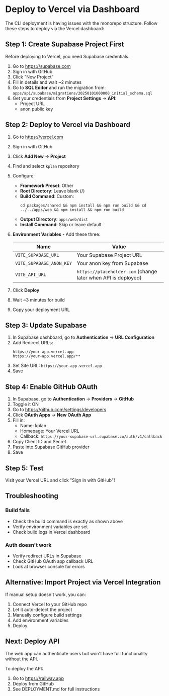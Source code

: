 # Deploy to Vercel via Dashboard

The CLI deployment is having issues with the monorepo structure. Follow these steps to deploy via the Vercel dashboard:

## Step 1: Create Supabase Project First

Before deploying to Vercel, you need Supabase credentials.

1. Go to https://supabase.com
2. Sign in with GitHub
3. Click "New Project"
4. Fill in details and wait ~2 minutes
5. Go to **SQL Editor** and run the migration from:
   `apps/api/supabase/migrations/20250101000000_initial_schema.sql`
6. Get your credentials from **Project Settings** → **API**:
   - Project URL
   - anon public key

## Step 2: Deploy to Vercel via Dashboard

1. Go to https://vercel.com
2. Sign in with GitHub
3. Click **Add New** → **Project**
4. Find and select `kplan` repository
5. Configure:
   - **Framework Preset**: Other
   - **Root Directory**: Leave blank (/)
   - **Build Command**: Custom: 
     ```
     cd packages/shared && npm install && npm run build && cd ../../apps/web && npm install && npm run build
     ```
   - **Output Directory**: `apps/web/dist`
   - **Install Command**: Skip or leave default

6. **Environment Variables** - Add these three:
   
   | Name | Value |
   |------|-------|
   | `VITE_SUPABASE_URL` | Your Supabase Project URL |
   | `VITE_SUPABASE_ANON_KEY` | Your anon key from Supabase |
   | `VITE_API_URL` | `https://placeholder.com` (change later when API is deployed) |

7. Click **Deploy**
8. Wait ~3 minutes for build
9. Copy your deployment URL

## Step 3: Update Supabase

1. In Supabase dashboard, go to **Authentication** → **URL Configuration**
2. Add Redirect URLs:
   ```
   https://your-app.vercel.app
   https://your-app.vercel.app/**
   ```
3. Set Site URL: `https://your-app.vercel.app`
4. Save

## Step 4: Enable GitHub OAuth

1. In Supabase, go to **Authentication** → **Providers** → **GitHub**
2. Toggle it ON
3. Go to https://github.com/settings/developers
4. Click **OAuth Apps** → **New OAuth App**
5. Fill in:
   - Name: kplan
   - Homepage: Your Vercel URL
   - Callback: `https://your-supabase-url.supabase.co/auth/v1/callback`
6. Copy Client ID and Secret
7. Paste into Supabase GitHub provider
8. Save

## Step 5: Test

Visit your Vercel URL and click "Sign in with GitHub"!

## Troubleshooting

### Build fails
- Check the build command is exactly as shown above
- Verify environment variables are set
- Check build logs in Vercel dashboard

### Auth doesn't work
- Verify redirect URLs in Supabase
- Check GitHub OAuth app callback URL
- Look at browser console for errors

## Alternative: Import Project via Vercel Integration

If manual setup doesn't work, you can:
1. Connect Vercel to your GitHub repo
2. Let it auto-detect the project
3. Manually configure build settings
4. Add environment variables
5. Deploy

## Next: Deploy API

The web app can authenticate users but won't have full functionality without the API.

To deploy the API:
1. Go to https://railway.app
2. Deploy from GitHub
3. See DEPLOYMENT.md for full instructions

